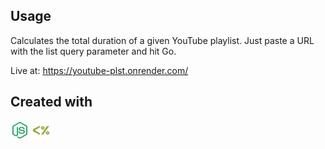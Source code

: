 ﻿## Usage

Calculates the total duration of a given YouTube playlist. Just paste a URL with the list query parameter and hit Go.

Live at: https://youtube-plst.onrender.com/

## Created with 

<img href = "https://nodejs.org/en/" src="node.png"  width="30" height="30">
<img src="ejs.png"  href = "https://ejs.co/" width="30" height="30">
